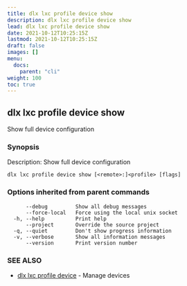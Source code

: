 ```yaml
---
title: dlx lxc profile device show
description: dlx lxc profile device show
lead: dlx lxc profile device show
date: 2021-10-12T10:25:15Z
lastmod: 2021-10-12T10:25:15Z
draft: false
images: []
menu:
  docs:
    parent: "cli"
weight: 100
toc: true
---
```

## dlx lxc profile device show

Show full device configuration

### Synopsis

Description:
  Show full device configuration



```
dlx lxc profile device show [<remote>:]<profile> [flags]
```

### Options inherited from parent commands

```
      --debug         Show all debug messages
      --force-local   Force using the local unix socket
  -h, --help          Print help
      --project       Override the source project
  -q, --quiet         Don't show progress information
  -v, --verbose       Show all information messages
      --version       Print version number
```

### SEE ALSO

* [dlx lxc profile device](/docs/cmd/dlx_lxc_profile_device)	 - Manage devices

